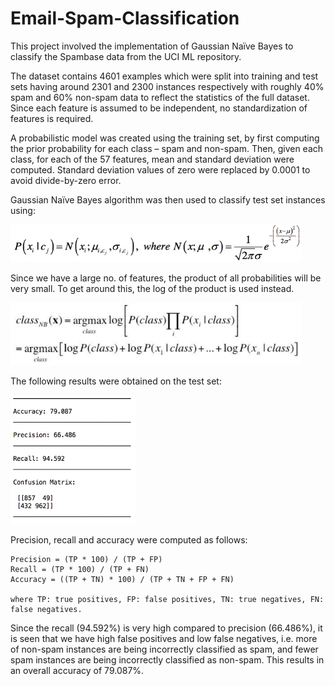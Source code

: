 # Email-Spam-Classification

This project involved the implementation of Gaussian Naïve Bayes to classify the Spambase data from the UCI ML repository. 

The dataset contains 4601 examples which were split into training and test sets having around 2301 and 2300 instances respectively with roughly 40% spam and 60% non-spam data to reflect the statistics of the full dataset. 
Since each feature is assumed to be independent, no standardization of features is required.

A probabilistic model was created using the training set, by first computing the prior probability for each class – spam and non-spam. Then, given each class, for each of the 57 features, mean and standard deviation were computed. Standard deviation values of zero were replaced by 0.0001 to avoid divide-by-zero error.

Gaussian Naïve Bayes algorithm was then used to classify test set instances using:

  <img src="images/gaussian_naive_bayes_eqn.png" height=60>

Since we have a large no. of features, the product of all probabilities will be very small. To get around this, the log of the product is used instead.

  <img src="images/gaussian_naive_bayes_eqn2.png" height=100>

The following results were obtained on the test set:

  <img src="images/results.png" width=200>

Precision, recall and accuracy were computed as follows:

    Precision = (TP * 100) / (TP + FP)
    Recall = (TP * 100) / (TP + FN)
    Accuracy = ((TP + TN) * 100) / (TP + TN + FP + FN)

    where TP: true positives, FP: false positives, TN: true negatives, FN: false negatives.

Since the recall (94.592%) is very high compared to precision (66.486%), it is seen that we have high false positives and low false negatives, i.e. more of non-spam instances are being incorrectly classified as spam, and fewer spam instances are being incorrectly classified as non-spam. This results in an overall accuracy of 79.087%.  
